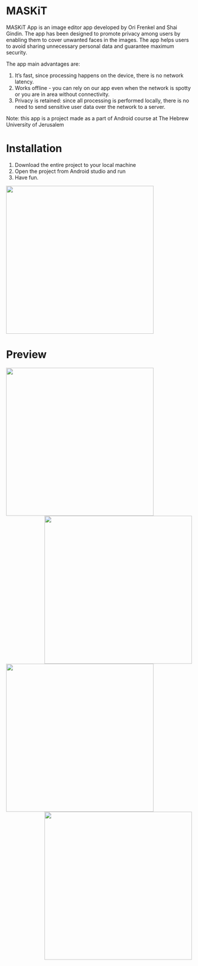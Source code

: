 
# MASKiT
MASKiT App is an image editor app developed by Ori Frenkel and Shai Gindin. The app has been designed to promote privacy among users by enabling them to cover unwanted faces in the images. The app helps users to avoid sharing unnecessary personal data and guarantee maximum security.

The app main advantages are:
 1.	It’s fast,  since processing happens on the device, there is no network latency.
 2.	Works offline - you can rely on our app even when the network is spotty or you are in  area without connectivity.
 3. Privacy is retained: since all processing is performed locally, there is no need to send sensitive user data over the network to a server.

Note: this app is a project made as a part of Android course at The Hebrew University of Jerusalem

# Installation
  1. Download the entire project to your local machine 
  2. Open the project from Android studio and run
  3. Have fun.
  

  <img src="https://github.com/ori-frenkel/finalProjectV3/blob/master/Resources/Feature_Graphic.jpg" width="400" />



# Preview
<kbd>
  <img align="left" src="https://github.com/ori-frenkel/finalProjectV3/blob/master/Resources/pic2.JPG" width="400" />
</kbd>

<kbd>
  <img align="right" src="https://github.com/ori-frenkel/finalProjectV3/blob/master/Resources/pic5.JPG" width="400" />
</kbd>

<kbd>
  <img align="left" src="https://github.com/ori-frenkel/finalProjectV3/blob/master/Resources/pic7.JPG" width="400" />
</kbd>

<kbd>
  <img align="right" src="https://github.com/ori-frenkel/finalProjectV3/blob/master/Resources/pic9.JPG" width="400" />
</kbd>
